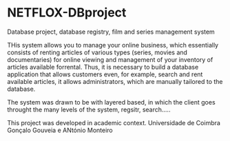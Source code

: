 # NETFLOX-DBproject
Database project, database registry, film and series management system

THis system allows you to manage your online business, which essentially consists of renting articles of various types (series, movies and
documentaries) for online viewing and management of your inventory of articles available forrental. Thus, it is necessary to build a database application that allows
customers even, for example, search and rent available articles, it allows administrators, which are manually tailored to the database.

The system was drawn to be with layered based, in which the client goes throught the many levels of the system, regsitr, search.....



This project was developed in academic context. Universidade de Coimbra
Gonçalo Gouveia e ANtónio Monteiro

